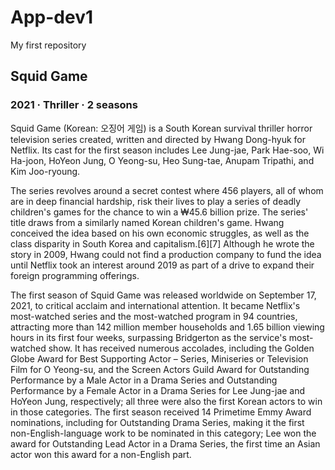 # App-dev1
My first repository
##  Squid Game
### 2021 ‧ Thriller ‧ 2 seasons

Squid Game (Korean: 오징어 게임) is a South Korean survival thriller horror television series created, written and directed by Hwang Dong-hyuk for Netflix. Its cast for the first season includes Lee Jung-jae, Park Hae-soo, Wi Ha-joon, HoYeon Jung, O Yeong-su, Heo Sung-tae, Anupam Tripathi, and Kim Joo-ryoung.

The series revolves around a secret contest where 456 players, all of whom are in deep financial hardship, risk their lives to play a series of deadly children's games for the chance to win a ₩45.6 billion prize. The series' title draws from a similarly named Korean children's game. Hwang conceived the idea based on his own economic struggles, as well as the class disparity in South Korea and capitalism.[6][7] Although he wrote the story in 2009, Hwang could not find a production company to fund the idea until Netflix took an interest around 2019 as part of a drive to expand their foreign programming offerings.

The first season of Squid Game was released worldwide on September 17, 2021, to critical acclaim and international attention. It became Netflix's most-watched series and the most-watched program in 94 countries, attracting more than 142 million member households and 1.65 billion viewing hours in its first four weeks, surpassing Bridgerton as the service's most-watched show. It has received numerous accolades, including the Golden Globe Award for Best Supporting Actor – Series, Miniseries or Television Film for O Yeong-su, and the Screen Actors Guild Award for Outstanding Performance by a Male Actor in a Drama Series and Outstanding Performance by a Female Actor in a Drama Series for Lee Jung-jae and HoYeon Jung, respectively; all three were also the first Korean actors to win in those categories. The first season received 14 Primetime Emmy Award nominations, including for Outstanding Drama Series, making it the first non-English-language work to be nominated in this category; Lee won the award for Outstanding Lead Actor in a Drama Series, the first time an Asian actor won this award for a non-English part. 
